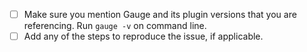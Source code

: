 - [ ] Make sure you mention Gauge and its plugin versions that you are referencing. Run `gauge -v` on command line. 
- [ ] Add any of the steps to reproduce the issue, if applicable.
